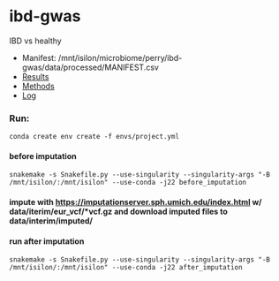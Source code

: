 ibd-gwas
==============================

IBD vs healthy
* Manifest: /mnt/isilon/microbiome/perry/ibd-gwas/data/processed/MANIFEST.csv
* [Results](writeup/results.md)
* [Methods](writeup/methods.md)
* [Log](writeup/log.md)

### Run: 
`conda create env create -f envs/project.yml`
#### before imputation
`snakemake -s Snakefile.py --use-singularity --singularity-args "-B /mnt/isilon/:/mnt/isilon" --use-conda -j22 before_imputation`
#### impute with https://imputationserver.sph.umich.edu/index.html w/ data/iterim/eur_vcf/*vcf.gz and download imputed files to data/interim/imputed/
#### run after imputation
`snakemake -s Snakefile.py --use-singularity --singularity-args "-B /mnt/isilon/:/mnt/isilon" --use-conda -j22 after_imputation
`
